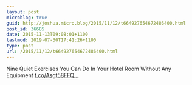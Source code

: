 ```yaml
---
layout: post
microblog: true
guid: http://joshua.micro.blog/2015/11/12/t664927654672486400.html
post_id: 36685
date: 2015-11-13T09:08:01+1100
lastmod: 2019-07-30T17:41:26+1100
type: post
url: /2015/11/12/t664927654672486400.html
---
```

Nine Quiet Exercises You Can Do In Your Hotel Room Without Any Equipment [t.co/Asgt58FFQ...](https://t.co/Asgt58FFQQ)
